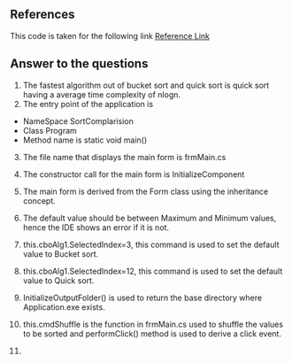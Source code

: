 ## References

This code is taken for the following link [Reference Link](https://www.codeproject.com/Articles/132757/Visualization-and-Comparison-of-sorting-algorithms)

## Answer to the  questions 

1. The fastest algorithm out of bucket sort and quick sort is quick sort having a average time complexity of nlogn.
2. The entry point of the application is 
- NameSpace SortComplarision
- Class Program
- Method name is static void main() 
3. The file name that displays the main form is frmMain.cs
4. The constructor call for the main form is InitializeComponent
5. The main form is derived from the Form class using the inheritance concept.

6. The default value should be between Maximum and Minimum values, hence the IDE shows an error if it is not.
7. this.cboAlg1.SelectedIndex=3, this command is used to set the default value to Bucket sort.
8. this.cboAlg1.SelectedIndex=12, this command is used to set the default value to Quick sort.
10. InitializeOutputFolder() is used to return the base directory where Application.exe exists.
11. this.cmdShuffle is the function in frmMain.cs used to shuffle the values to be sorted and performClick() method is used to derive a click event.
12. 